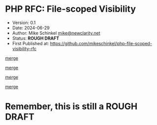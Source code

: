 # PHP RFC: File-scoped Visibility

- Version: 0.1
- Date: 2024-06-29
- Author: Mike Schinkel <mike@newclarity.net>
- Status: **ROUGH DRAFT**
- First Published at: https://github.com/mikeschinkel/php-file-scoped-visibility-rfc


[merge](./visibility.md)

[merge](./proposal.md)

[merge](./rfc-impact.md)

[merge](./open-questions.md)


# Remember, this is still a ROUGH DRAFT
